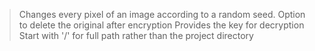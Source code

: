 > Changes every pixel of an image according to a random seed.
> Option to delete the original after encryption
> Provides the key for decryption
> Start with '/' for full path rather than the project directory
